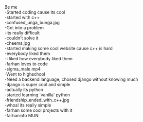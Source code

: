 Be me <br>
-Started coding cause its cool<br>
-started with c++ <br>
-confused_unga_bunga.jpg<br>
-Got into a problem <br>
-its really difficult<br> 
-couldn't solve it<br>
-cheems.jpg<br>
-started making some cool website cause c++ is hard <br>
-everybody liked them <br>
-i liked how everybody liked them<br>
-farhan loves to code <br>
-sigma_male.mp4<br>
-Went to highschool <br>
-Need a backend language, chosed django without knowing much <br>
-django is super cool and simple <br>
-actually its python <br>
-started learning 'vanilla' python <br>
-friendship_ended_with_c++.jpg <br>
-whoa! its really simple <br>
-farhan some cool projects with it <br>
-farhaninto MUN <br>

